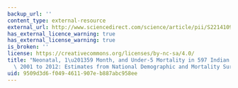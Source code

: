 ```yaml
---
backup_url: ''
content_type: external-resource
external_url: http://www.sciencedirect.com/science/article/pii/S2214109X13700731
has_external_licence_warning: true
has_external_license_warning: true
is_broken: ''
license: https://creativecommons.org/licenses/by-nc-sa/4.0/
title: "Neonatal, 1\u201359 Month, and Under-5 Mortality in 597 Indian Districts,\
  \ 2001 to 2012: Estimates from National Demographic and Mortality Surveys"
uid: 9509d3d6-f049-4611-907e-b887abc958ee
---
```

